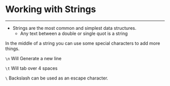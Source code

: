# Working with Strings

---

- Strings are the most common and simplest data structures.
  - Any text between a double or single quot is a string

In the middle of a string you can use some special characters to add more things.

`\n` Will Generate a new line

`\t` Will tab over 4 spaces

`\` Backslash can be used as an escape character.